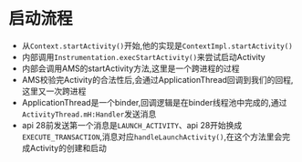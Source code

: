 # 启动流程
- 从`Context.startActivity()`开始,他的实现是`ContextImpl.startActivity()`
- 内部调用`Instrumentation.execStartActivity()`来尝试启动Activity
- 内部会调用AMS的startActivity方法,这里是一个跨进程的过程
- AMS校验完Activity的合法性后,会通过ApplicationThread回调到我们的回程,这里又一次跨进程
- ApplicationThread是一个binder,回调逻辑是在binder线程池中完成的,通过`ActivityThread.mH:Handler`发送消息
- api 28前发送第一个消息是`LAUNCH_ACTIVITY`、api 28开始换成`EXECUTE_TRANSACTION`,消息对应`handleLaunchActivity()`,在这个方法里会完成Activity的创建和启动
